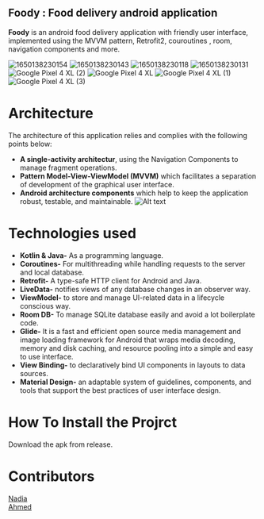 ## Foody : Food delivery android application


__Foody__ is an android food delivery application with friendly user interface, implemented using the MVVM pattern, Retrofit2, couroutines , room, navigation components and more.
 
![1650138230154](https://user-images.githubusercontent.com/87112510/163689627-cca4ef79-20b1-4823-b4b5-7bc6faa775b0.png)
![1650138230143](https://user-images.githubusercontent.com/87112510/163689596-1c1bf0ca-6704-4113-98c8-c0914816c305.png)
 ![1650138230118](https://user-images.githubusercontent.com/87112510/163689586-f35a8b03-ee1e-4893-97c5-425cc9824ad5.png)
![1650138230131](https://user-images.githubusercontent.com/87112510/163689614-8544d18c-61aa-4042-a28a-1a77f95465d8.png)
 ![Google Pixel 4 XL (2)](https://user-images.githubusercontent.com/87112510/163688221-6b117957-ba8e-4f9e-b5fd-6d4a48f513ad.png)
![Google Pixel 4 XL](https://user-images.githubusercontent.com/87112510/163688323-ed9b9fa3-b9cb-4cd3-8d78-d09dbd3c2c29.png)
 ![Google Pixel 4 XL (1)](https://user-images.githubusercontent.com/87112510/163688454-a306ac3f-b704-473d-a58b-08a99a3b86e8.png)
![Google Pixel 4 XL (3)](https://user-images.githubusercontent.com/87112510/163688488-bd09b56c-e6c2-44ad-9f17-ef49227f1d71.png)


# Architecture
The architecture of this application relies and complies with the following points below:
- __A single-activity architectur__, using the Navigation Components to manage fragment operations.
- __Pattern Model-View-ViewModel (MVVM)__ which facilitates a separation of development of the graphical user interface.
- __Android architecture components__ which help to keep the application robust, testable, and maintainable.
![Alt text](https://user.oc-static.com/upload/2021/12/06/16387959038246_image34.png)

# Technologies used
- __Kotlin & Java-__ As a programming language.
- __Coroutines-__ For multithreading while handling requests to the server and local database.
- __Retrofit-__ A type-safe HTTP client for Android and Java.
- __LiveData-__ notifies views of any database changes in an observer way.
- __ViewModel-__ to store and manage UI-related data in a lifecycle conscious way.
- __Room DB-__ To manage SQLite database easily and avoid a lot boilerplate code.
- __Glide-__ It is a fast and efficient open source media management and image loading framework for Android that wraps media decoding, memory and disk caching, and resource pooling into a simple and easy to use interface.
- __View Binding-__ to declaratively bind UI components in layouts to data sources.
- __Material Design-__ an adaptable system of guidelines, components, and tools that support the best practices of user interface design. 

# How To Install the Projrct
Download the apk from release.

# Contributors 

<a href="https://github.com/NadiaHass">
 Nadia
 <br/>
 <a href="https://github.com/Ahmed336-cell">
 Ahmed
 
